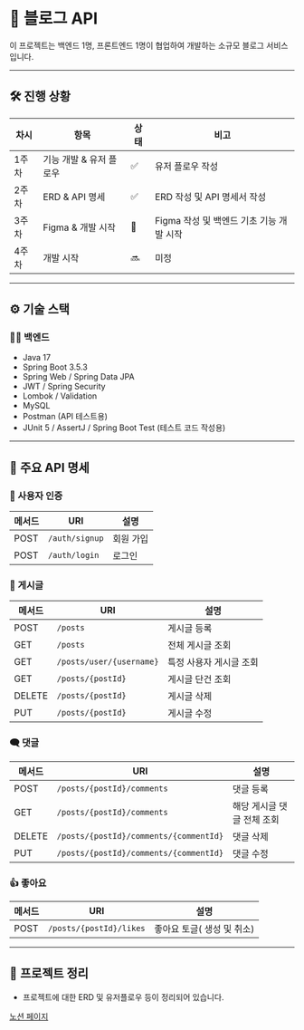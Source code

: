 # 📘 블로그 API

이 프로젝트는 백엔드 1명, 프론트엔드 1명이 협업하여 개발하는 소규모 블로그 서비스입니다.  

---
## 🛠️ 진행 상황

| 차시 | 항목 | 상태 | 비고 |
|------|-----------|-----|------|
| 1주차 | 기능 개발 & 유저 플로우 | ✅ | 유저 플로우 작성 |
| 2주차 | ERD & API 명세 | ✅ | ERD 작성 및 API 명세서 작성 |
| 3주차 | Figma & 개발 시작 | 🔄️ | Figma 작성 및 백엔드 기초 기능 개발 시작 |
| 4주차 | 개발 시작 | 🔜 | 미정 |

---

## ⚙️ 기술 스택
### 👩‍💻 백엔드
- Java 17
- Spring Boot 3.5.3
- Spring Web / Spring Data JPA
- JWT / Spring Security
- Lombok / Validation
- MySQL
- Postman (API 테스트용)
- JUnit 5 / AssertJ / Spring Boot Test (테스트 코드 작성용)

---

## 🔗 주요 API 명세

### 🔐 사용자 인증
| 메서드 | URI            | 설명             |
|--------|----------------|------------------|
| POST   | `/auth/signup`   | 회원 가입      |
| POST   | `/auth/login`   | 로그인      |

### 📄 게시글
| 메서드 | URI            | 설명             |
|--------|----------------|------------------|
| POST   | `/posts`   | 게시글 등록       |
| GET   | `/posts`    | 전체 게시글 조회    |
| GET   | `/posts/user/{username}`    | 특정 사용자 게시글 조회    |
| GET   | `/posts/{postId}`    | 게시글 단건 조회    |
| DELETE   | `/posts/{postId}`   | 게시글 삭제       |
| PUT   | `/posts/{postId}`   | 게시글 수정       |

### 🗨️ 댓글
| 메서드 | URI            | 설명             |
|--------|----------------|------------------|
| POST   | `/posts/{postId}/comments`   | 댓글 등록       |
| GET   | `/posts/{postId}/comments`    | 해당 게시글 댓글 전체 조회   |
| DELETE   | `/posts/{postId}/comments/{commentId}`   | 댓글 삭제       |
| PUT   | `/posts/{postId}/comments/{commentId}`   | 댓글 수정       |

### 👍 좋아요
| 메서드 | URI            | 설명             |
|--------|----------------|------------------|
| POST   | `/posts/{postId}/likes`   | 좋아요 토글( 생성 및 취소)  |


---
## 📖 프로젝트 정리
- 프로젝트에 대한 ERD 및 유저플로우 등이 정리되어 있습니다.
  
[노션 페이지](https://longhaired-stove-0a0.notion.site/Blog-22fc59509498809b8429c83931d7b26a)

